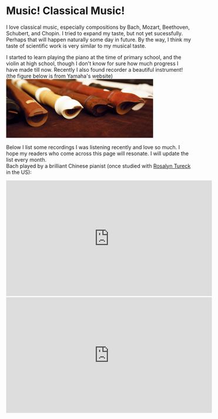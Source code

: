 # Music! Classical Music! 

I love classical music, especially compositions by Bach, Mozart, Beethoven, Schubert, and Chopin. I tried to expand my taste, but not yet sucessfully. Perhaps that will happen naturally some day in future. By the way, I think my taste of scientific work is very similar to my musical taste.

I started to learn playing the piano at the time of primary school, and the violin at high school, though I don't know for sure how much progress I have made till now. Recently I also found recorder a beautiful instrument! (the figure below is from Yamaha's website)
<br> 
<img src="https://github.com/SihaoCheng/SihaoCheng.github.io/blob/master/yamaha_recorders.jpg?raw=true" width="400" />

Below I list some recordings I was listening recently and love so much. I hope my readers who come across this page will resonate. I will update the list every month.
<br> 
Bach played by a brilliant Chinese pianist (once studied with [Rosalyn Tureck](https://en.wikipedia.org/wiki/Rosalyn_Tureck) in the US):
<iframe width="560" height="315" src="https://www.youtube.com/embed/zmEa7KX6D00" frameborder="0" allow="accelerometer; autoplay; encrypted-media; gyroscope; picture-in-picture" allowfullscreen></iframe>

<iframe width="560" height="315" src="https://www.youtube.com/embed/XiG8AGn5Qz8" frameborder="0" allow="accelerometer; autoplay; encrypted-media; gyroscope; picture-in-picture" allowfullscreen></iframe>






